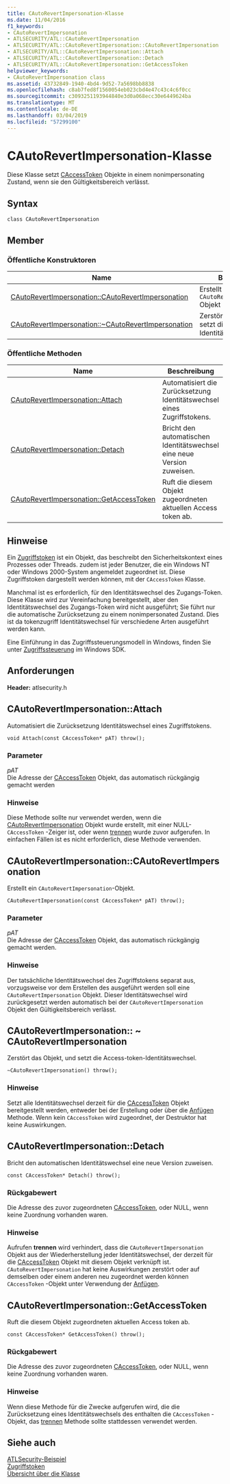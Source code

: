 ```yaml
---
title: CAutoRevertImpersonation-Klasse
ms.date: 11/04/2016
f1_keywords:
- CAutoRevertImpersonation
- ATLSECURITY/ATL::CAutoRevertImpersonation
- ATLSECURITY/ATL::CAutoRevertImpersonation::CAutoRevertImpersonation
- ATLSECURITY/ATL::CAutoRevertImpersonation::Attach
- ATLSECURITY/ATL::CAutoRevertImpersonation::Detach
- ATLSECURITY/ATL::CAutoRevertImpersonation::GetAccessToken
helpviewer_keywords:
- CAutoRevertImpersonation class
ms.assetid: 43732849-1940-4bd4-9d52-7a5698bb8838
ms.openlocfilehash: c8ab7fed8f1560054eb023cbd4e47c43c4c6f0cc
ms.sourcegitcommit: c3093251193944840e3d0a068ecc30e6449624ba
ms.translationtype: MT
ms.contentlocale: de-DE
ms.lasthandoff: 03/04/2019
ms.locfileid: "57299100"
---
```

# <a name="cautorevertimpersonation-class"></a>CAutoRevertImpersonation-Klasse

Diese Klasse setzt [CAccessToken](../../atl/reference/caccesstoken-class.md) Objekte in einem nonimpersonating Zustand, wenn sie den Gültigkeitsbereich verlässt.

## <a name="syntax"></a>Syntax

```
class CAutoRevertImpersonation
```

## <a name="members"></a>Member

### <a name="public-constructors"></a>Öffentliche Konstruktoren

|Name|Beschreibung|
|----------|-----------------|
|[CAutoRevertImpersonation::CAutoRevertImpersonation](#cautorevertimpersonation)|Erstellt eine `CAutoRevertImpersonation` Objekt|
|[CAutoRevertImpersonation::~CAutoRevertImpersonation](#dtor)|Zerstört das Objekt, und setzt die Access-token-Identitätswechsel.|

### <a name="public-methods"></a>Öffentliche Methoden

|Name|Beschreibung|
|----------|-----------------|
|[CAutoRevertImpersonation::Attach](#attach)|Automatisiert die Zurücksetzung Identitätswechsel eines Zugriffstokens.|
|[CAutoRevertImpersonation::Detach](#detach)|Bricht den automatischen Identitätswechsel eine neue Version zuweisen.|
|[CAutoRevertImpersonation::GetAccessToken](#getaccesstoken)|Ruft die diesem Objekt zugeordneten aktuellen Access token ab.|

## <a name="remarks"></a>Hinweise

Ein [Zugriffstoken](/windows/desktop/SecAuthZ/access-tokens) ist ein Objekt, das beschreibt den Sicherheitskontext eines Prozesses oder Threads. zudem ist jeder Benutzer, die ein Windows NT oder Windows 2000-System angemeldet zugeordnet ist. Diese Zugriffstoken dargestellt werden können, mit der `CAccessToken` Klasse.

Manchmal ist es erforderlich, für den Identitätswechsel des Zugangs-Token. Diese Klasse wird zur Vereinfachung bereitgestellt, aber den Identitätswechsel des Zugangs-Token wird nicht ausgeführt; Sie führt nur die automatische Zurücksetzung zu einem nonimpersonated Zustand. Dies ist da tokenzugriff Identitätswechsel für verschiedene Arten ausgeführt werden kann.

Eine Einführung in das Zugriffssteuerungsmodell in Windows, finden Sie unter [Zugriffssteuerung](/windows/desktop/SecAuthZ/access-control) im Windows SDK.

## <a name="requirements"></a>Anforderungen

**Header:** atlsecurity.h

##  <a name="attach"></a>  CAutoRevertImpersonation::Attach

Automatisiert die Zurücksetzung Identitätswechsel eines Zugriffstokens.

```
void Attach(const CAccessToken* pAT) throw();
```

### <a name="parameters"></a>Parameter

*pAT*<br/>
Die Adresse der [CAccessToken](../../atl/reference/caccesstoken-class.md) Objekt, das automatisch rückgängig gemacht werden

### <a name="remarks"></a>Hinweise

Diese Methode sollte nur verwendet werden, wenn die [CAutoRevertImpersonation](../../atl/reference/cautorevertimpersonation-class.md) Objekt wurde erstellt, mit einer NULL- `CAccessToken` -Zeiger ist, oder wenn [trennen](#detach) wurde zuvor aufgerufen. In einfachen Fällen ist es nicht erforderlich, diese Methode verwenden.

##  <a name="cautorevertimpersonation"></a>  CAutoRevertImpersonation::CAutoRevertImpersonation

Erstellt ein `CAutoRevertImpersonation`-Objekt.

```
CAutoRevertImpersonation(const CAccessToken* pAT) throw();
```

### <a name="parameters"></a>Parameter

*pAT*<br/>
Die Adresse der [CAccessToken](../../atl/reference/caccesstoken-class.md) Objekt, das automatisch rückgängig gemacht werden.

### <a name="remarks"></a>Hinweise

Der tatsächliche Identitätswechsel des Zugriffstokens separat aus, vorzugsweise vor dem Erstellen des ausgeführt werden soll eine `CAutoRevertImpersonation` Objekt. Dieser Identitätswechsel wird zurückgesetzt werden automatisch bei der `CAutoRevertImpersonation` Objekt den Gültigkeitsbereich verlässt.

##  <a name="dtor"></a>  CAutoRevertImpersonation:: ~ CAutoRevertImpersonation

Zerstört das Objekt, und setzt die Access-token-Identitätswechsel.

```
~CAutoRevertImpersonation() throw();
```

### <a name="remarks"></a>Hinweise

Setzt alle Identitätswechsel derzeit für die [CAccessToken](../../atl/reference/caccesstoken-class.md) Objekt bereitgestellt werden, entweder bei der Erstellung oder über die [Anfügen](#attach) Methode. Wenn kein `CAccessToken` wird zugeordnet, der Destruktor hat keine Auswirkungen.

##  <a name="detach"></a>  CAutoRevertImpersonation::Detach

Bricht den automatischen Identitätswechsel eine neue Version zuweisen.

```
const CAccessToken* Detach() throw();
```

### <a name="return-value"></a>Rückgabewert

Die Adresse des zuvor zugeordneten [CAccessToken](../../atl/reference/caccesstoken-class.md), oder NULL, wenn keine Zuordnung vorhanden waren.

### <a name="remarks"></a>Hinweise

Aufrufen **trennen** wird verhindert, dass die `CAutoRevertImpersonation` Objekt aus der Wiederherstellung jeder Identitätswechsel, der derzeit für die [CAccessToken](../../atl/reference/caccesstoken-class.md) Objekt mit diesem Objekt verknüpft ist. `CAutoRevertImpersonation` hat keine Auswirkungen zerstört oder auf demselben oder einem anderen neu zugeordnet werden können `CAccessToken` -Objekt unter Verwendung der [Anfügen](#attach).

##  <a name="getaccesstoken"></a>  CAutoRevertImpersonation::GetAccessToken

Ruft die diesem Objekt zugeordneten aktuellen Access token ab.

```
const CAccessToken* GetAccessToken() throw();
```

### <a name="return-value"></a>Rückgabewert

Die Adresse des zuvor zugeordneten [CAccessToken](../../atl/reference/caccesstoken-class.md), oder NULL, wenn keine Zuordnung vorhanden waren.

### <a name="remarks"></a>Hinweise

Wenn diese Methode für die Zwecke aufgerufen wird, die die Zurücksetzung eines Identitätswechsels des enthalten die `CAccessToken` -Objekt, das [trennen](#detach) Methode sollte stattdessen verwendet werden.

## <a name="see-also"></a>Siehe auch

[ATLSecurity-Beispiel](../../visual-cpp-samples.md)<br/>
[Zugriffstoken](/windows/desktop/SecAuthZ/access-tokens)<br/>
[Übersicht über die Klasse](../../atl/atl-class-overview.md)
